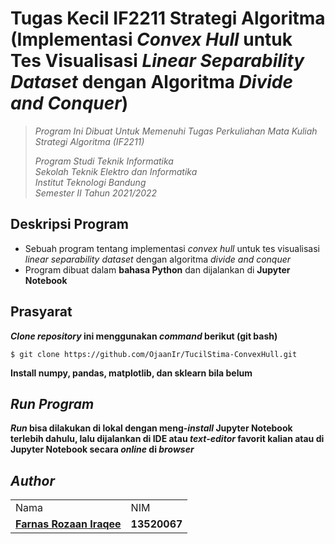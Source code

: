 # Tugas Kecil IF2211 Strategi Algoritma (Implementasi _Convex Hull_ untuk Tes Visualisasi _Linear Separability Dataset_ dengan Algoritma _Divide and Conquer_)
> _Program Ini Dibuat Untuk Memenuhi Tugas Perkuliahan Mata Kuliah Strategi Algoritma (IF2211)_ <br/>
>
> _Program Studi Teknik Informatika <br/>
> Sekolah Teknik Elektro dan Informatika <br/>
> Institut Teknologi Bandung <br/>
> Semester II Tahun 2021/2022 <br/>_

## Deskripsi Program
- Sebuah program tentang implementasi _convex hull_ untuk tes visualisasi _linear separability dataset_ dengan algoritma _divide and conquer_
- Program dibuat dalam **bahasa Python** dan dijalankan di **Jupyter Notebook** 

## Prasyarat
**_Clone repository_ ini menggunakan _command_ berikut (git bash)**
```
$ git clone https://github.com/OjaanIr/TucilStima-ConvexHull.git
```
**Install numpy, pandas, matplotlib, dan sklearn bila belum**

## _Run Program_

**_Run_ bisa dilakukan di lokal dengan meng-_install_ Jupyter Notebook terlebih dahulu, lalu dijalankan di IDE atau _text-editor_ favorit kalian atau di Jupyter Notebook secara _online_ di _browser_**


## _Author_
<table>
  <tr>
    <td> Nama </td>
    <td> NIM </td>
  </tr>
  <tr>
    <td><a href="https://github.com/OjaanIr"><b>Farnas Rozaan Iraqee</b></a></td>
    <td><b>13520067</b></td>
  </tr>

